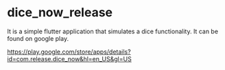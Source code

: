 # dice_now_release

It is a simple flutter application that simulates a dice functionality. 
It can be found on google play.


https://play.google.com/store/apps/details?id=com.release.dice_now&hl=en_US&gl=US
